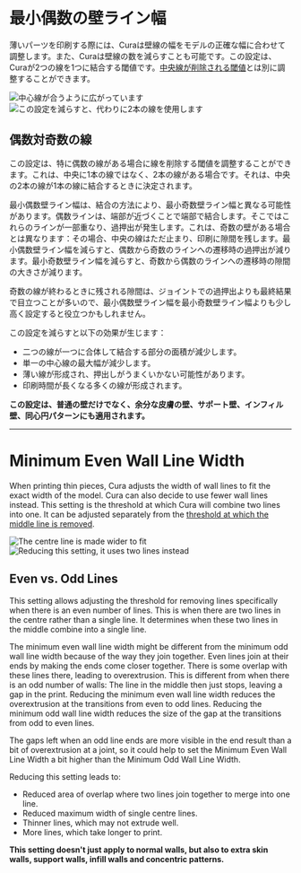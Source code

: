 最小偶数の壁ライン幅
====
薄いパーツを印刷する際には、Curaは壁線の幅をモデルの正確な幅に合わせて調整します。また、Curaは壁線の数を減らすことも可能です。この設定は、Curaが2つの線を1つに結合する閾値です。[中央線が削除される閾値](min_odd_wall_line_width.md)とは別に調整することができます。

![中心線が合うように広がっています](../images/min_wall_line_width_0_34.png)
![この設定を減らすと、代わりに2本の線を使用します](../images/min_wall_line_width_even_0_1.png)

偶数対奇数の線
----
この設定は、特に偶数の線がある場合に線を削除する閾値を調整することができます。これは、中央に1本の線ではなく、2本の線がある場合です。それは、中央の2本の線が1本の線に結合するときに決定されます。

最小偶数壁ライン幅は、結合の方法により、最小奇数壁ライン幅と異なる可能性があります。偶数ラインは、端部が近づくことで端部で結合します。そこではこれらのラインが一部重なり、過押出が発生します。これは、奇数の壁がある場合とは異なります：その場合、中央の線はただ止まり、印刷に隙間を残します。最小偶数壁ライン幅を減らすと、偶数から奇数のラインへの遷移時の過押出が減ります。最小奇数壁ライン幅を減らすと、奇数から偶数のラインへの遷移時の隙間の大きさが減ります。

奇数の線が終わるときに残される隙間は、ジョイントでの過押出よりも最終結果で目立つことが多いので、最小偶数壁ライン幅を最小奇数壁ライン幅よりも少し高く設定すると役立つかもしれません。

この設定を減らすと以下の効果が生じます：
* 二つの線が一つに合体して結合する部分の面積が減少します。
* 単一の中心線の最大幅が減少します。
* 薄い線が形成され、押出しがうまくいかない可能性があります。
* 印刷時間が長くなる多くの線が形成されます。

**この設定は、普通の壁だけでなく、余分な皮膚の壁、サポート壁、インフィル壁、同心円パターンにも適用されます。**

---

Minimum Even Wall Line Width
====
When printing thin pieces, Cura adjusts the width of wall lines to fit the exact width of the model. Cura can also decide to use fewer wall lines instead. This setting is the threshold at which Cura will combine two lines into one. It can be adjusted separately from the [threshold at which the middle line is removed](min_odd_wall_line_width.md).

![The centre line is made wider to fit](../images/min_wall_line_width_0_34.png)
![Reducing this setting, it uses two lines instead](../images/min_wall_line_width_even_0_1.png)

Even vs. Odd Lines
----
This setting allows adjusting the threshold for removing lines specifically when there is an even number of lines. This is when there are two lines in the centre rather than a single line. It determines when these two lines in the middle combine into a single line.

The minimum even wall line width might be different from the minimum odd wall line width because of the way they join together. Even lines join at their ends by making the ends come closer together. There is some overlap with these lines there, leading to overextrusion. This is different from when there is an odd number of walls: The line in the middle then just stops, leaving a gap in the print. Reducing the minimum even wall line width reduces the overextrusion at the transitions from even to odd lines. Reducing the minimum odd wall line width reduces the size of the gap at the transitions from odd to even lines.

The gaps left when an odd line ends are more visible in the end result than a bit of overextrusion at a joint, so it could help to set the Minimum Even Wall Line Width a bit higher than the Minimum Odd Wall Line Width.

Reducing this setting leads to:
* Reduced area of overlap where two lines join together to merge into one line.
* Reduced maximum width of single centre lines.
* Thinner lines, which may not extrude well.
* More lines, which take longer to print.

**This setting doesn't just apply to normal walls, but also to extra skin walls, support walls, infill walls and concentric patterns.**